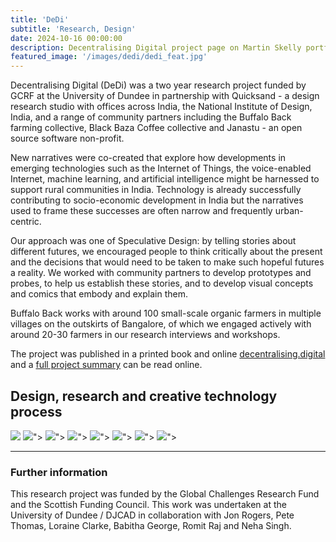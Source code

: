 ```yaml
---
title: 'DeDi'
subtitle: 'Research, Design'
date: 2024-10-16 00:00:00
description: Decentralising Digital project page on Martin Skelly portfolio website.
featured_image: '/images/dedi/dedi_feat.jpg'
---
```


Decentralising Digital (DeDi) was a two year research project funded by GCRF at the University of Dundee in partnership with Quicksand - a design research studio with offices across India, the National Institute of Design, India, and a range of community partners including the Buffalo Back farming collective, Black Baza Coffee collective and Janastu - an open source software non-profit. 

New narratives were co-created that explore how developments in emerging technologies such as the Internet of Things, the voice-enabled Internet, machine learning, and artificial intelligence might be harnessed to support rural communities in India. Technology is already successfully contributing to socio-economic development in India but the narratives used to frame these successes are often narrow and frequently urban-centric. 

Our approach was one of Speculative Design: by telling stories about different futures, we encouraged people to think critically about the present and the decisions that would need to be taken to make such hopeful futures a reality. We worked with community partners to develop prototypes and probes, to help us establish these stories, and to develop visual concepts and comics that embody and explain them. 

Buffalo Back works with around 100 small-scale organic farmers in multiple villages on the outskirts of Bangalore, of which we engaged actively with around 20-30 farmers in our research interviews and workshops.

The project was published in a printed book and online [decentralising.digital](https://www.decentralising.digital/) and a [full project summary](https://www.decentralising.digital/2021/06/30/long-read-design-for-hopeful-futures/) can be read online. 


## Design, research and creative technology process

<div class="gallery" data-columns="3">
	<img src="/dedi/dedi_one.jpg">
	<img src="/dedi/dedi_two.jpg">">
	<img src="/dedi/dedi_three.jpg">">
	<img src="/dedi/dedi_feat.jpg">">
	<img src="/dedi/dedi_four.jpg">">
	<img src="/dedi/dedi_five.jpg">">
	<img src="/dedi/dedi_six.jpg">">
	<img src="/dedi/dedi_seven.jpg">">
</div>

---
### Further information

This research project was funded by the Global Challenges Research Fund and the Scottish Funding Council. This work was undertaken at the University of Dundee / DJCAD in collaboration with Jon Rogers, Pete Thomas, Loraine Clarke, Babitha George, Romit Raj and Neha Singh. 
